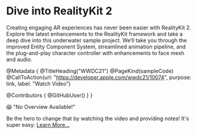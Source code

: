 # Dive into RealityKit 2

Creating engaging AR experiences has never been easier with RealityKit 2. Explore the latest enhancements to the RealityKit framework and take a deep dive into this underwater sample project. We’ll take you through the improved Entity Component System, streamlined animation pipeline, and the plug-and-play character controller with enhancements to face mesh and audio.

@Metadata {
   @TitleHeading("WWDC21")
   @PageKind(sampleCode)
   @CallToAction(url: "https://developer.apple.com/wwdc21/10074", purpose: link, label: "Watch Video")

   @Contributors {
      @GitHubUser(<replace this with your GitHub handle>)
   }
}

😱 "No Overview Available!"

Be the hero to change that by watching the video and providing notes! It's super easy:
 [Learn More…](https://wwdcnotes.github.io/WWDCNotes/documentation/wwdcnotes/contributing)
